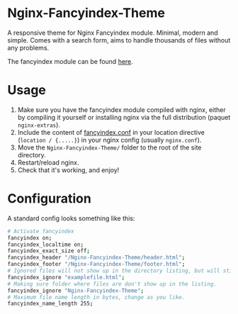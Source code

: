 # Nginx-Fancyindex-Theme
A responsive theme for Nginx Fancyindex module. Minimal, modern and simple.
Comes with a search form, aims to handle thousands of files without any problems.

The fancyindex module can be found [here](https://github.com/aperezdc/ngx-fancyindex).

# Usage

1. Make sure you have the fancyindex module compiled with nginx, either by compiling it yourself or installing nginx via the full distribution (paquet ``nginx-extras``).
2. Include the content of [fancyindex.conf](fancyindex.conf) in your location directive (``location / {.....}``) in your nginx config (usually ``nginx.conf``).
3. Move the `Nginx-Fancyindex-Theme/` folder to the root of the site directory.
4. Restart/reload nginx.
5. Check that it's working, and enjoy!

# Configuration

A standard config looks something like this:

```bash
# Activate fancyindex
fancyindex on;
fancyindex_localtime on;
fancyindex_exact_size off;
fancyindex_header "/Nginx-Fancyindex-Theme/header.html";
fancyindex_footer "/Nginx-Fancyindex-Theme/footer.html";
# Ignored files will not show up in the directory listing, but will still be public. 
fancyindex_ignore "examplefile.html";
# Making sure folder where files are don't show up in the listing. 
fancyindex_ignore "Nginx-Fancyindex-Theme";
# Maximum file name length in bytes, change as you like.
fancyindex_name_length 255;
```
